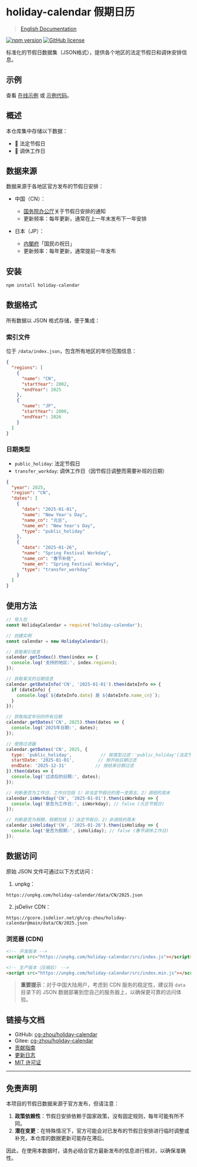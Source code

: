 # holiday-calendar 假期日历

> [English Documentation](README.en.md)

[![npm version](https://img.shields.io/npm/v/holiday-calendar.svg)](https://www.npmjs.com/package/holiday-calendar)
[![GitHub license](https://img.shields.io/github/license/cg-zhou/holiday-calendar.svg)](https://github.com/cg-zhou/holiday-calendar/blob/main/LICENSE)

标准化的节假日数据集（JSON格式），提供各个地区的法定节假日和调休安排信息。

## 示例

查看 [在线示例](https://cg-zhou.github.io/holiday-calendar/examples) 或 [示例代码](/examples)。

## 概述

本仓库集中存储以下数据：
- 📅 法定节假日
- 🏢 调休工作日

## 数据来源

数据来源于各地区官方发布的节假日安排：

- 中国（CN）：
  - [国务院办公厅](http://www.gov.cn)关于节假日安排的通知
  - 更新频率：每年更新，通常在上一年末发布下一年安排

- 日本（JP）：
  - [内閣府](https://www8.cao.go.jp/chosei/shukujitsu/gaiyou.html)「国民の祝日」
  - 更新频率：每年更新，通常提前一年发布

## 安装

```bash
npm install holiday-calendar
```

## 数据格式

所有数据以 JSON 格式存储，便于集成：

### 索引文件
位于 `/data/index.json`，包含所有地区的年份范围信息：
``` json
{
  "regions": [
    {
      "name": "CN",
      "startYear": 2002,
      "endYear": 2025
    },
    {
      "name": "JP",
      "startYear": 2000,
      "endYear": 2026
    }
  ]
}
```

### 日期类型
- `public_holiday`: 法定节假日
- `transfer_workday`: 调休工作日（因节假日调整而需要补班的日期）

``` json
{
  "year": 2025,
  "region": "CN",
  "dates": [
    {
      "date": "2025-01-01",
      "name": "New Year's Day",
      "name_cn": "元旦",
      "name_en": "New Year's Day",
      "type": "public_holiday"
    },
    {
      "date": "2025-01-26",
      "name": "Spring Festival Workday",
      "name_cn": "春节补班",
      "name_en": "Spring Festival Workday",
      "type": "transfer_workday"
    }
  ]
}
```

## 使用方法

```javascript
// 导入包
const HolidayCalendar = require('holiday-calendar');

// 创建实例
const calendar = new HolidayCalendar();

// 获取索引信息
calendar.getIndex().then(index => {
  console.log('支持的地区:', index.regions);
});

// 获取某天的日期信息
calendar.getDateInfo('CN', '2025-01-01').then(dateInfo => {
  if (dateInfo) {
    console.log(`${dateInfo.date} 是 ${dateInfo.name_cn}`);
  }
});

// 获取指定年份的所有日期
calendar.getDates('CN', 2025).then(dates => {
  console.log('2025年日期:', dates);
});

// 使用过滤器
calendar.getDates('CN', 2025, {
  type: 'public_holiday',           // 按类型过滤：'public_holiday'(法定节假日) 或 'transfer_workday'(调休工作日)
  startDate: '2025-01-01',         // 按开始日期过滤
  endDate: '2025-12-31'           // 按结束日期过滤
}).then(dates => {
  console.log('过滤后的日期:', dates);
});

// 判断是否为工作日，工作日包括 1）非法定节假日的周一至周五，2）调班的周末
calendar.isWorkday('CN', '2025-01-01').then(isWorkday => {
  console.log('是否为工作日:', isWorkday); // false (元旦节假日)
});

// 判断是否为假期，假期包括 1）法定节假日，2）非调班的周末
calendar.isHoliday('CN', '2025-01-26').then(isHoliday => {
  console.log('是否为假期:', isHoliday); // false (春节调休工作日)
});
```

## 数据访问

原始 JSON 文件可通过以下方式访问：

1. unpkg：
```
https://unpkg.com/holiday-calendar/data/CN/2025.json
```

2. jsDelivr CDN：
```
https://gcore.jsdelivr.net/gh/cg-zhou/holiday-calendar@main/data/CN/2025.json
```

### 浏览器 (CDN)
```html
<!-- 开发版本 -->
<script src="https://unpkg.com/holiday-calendar/src/index.js"></script>

<!-- 生产版本（压缩后） -->
<script src="https://unpkg.com/holiday-calendar/src/index.min.js"></script>
```

> **重要提示**：对于中国大陆用户，考虑到 CDN 服务的稳定性，建议将 `data` 目录下的 JSON 数据部署到您自己的服务器上，以确保更可靠的访问体验。

## 链接与文档

- GitHub: [cg-zhou/holiday-calendar](https://github.com/cg-zhou/holiday-calendar)
- Gitee: [cg-zhou/holiday-calendar](https://gitee.com/cg-zhou/holiday-calendar)
- [贡献指南](CONTRIBUTING.md)
- [更新日志](CHANGELOG.md)
- [MIT 许可证](LICENSE)

---

## 免责声明

本项目的节假日数据来源于官方发布，但请注意：

1.  **政策依赖性**：节假日安排依赖于国家政策，没有固定规则，每年可能有所不同。
2.  **潜在变更**：在特殊情况下，官方可能会对已发布的节假日安排进行临时调整或补充，本仓库的数据更新可能存在滞后。

因此，在使用本数据时，请务必结合官方最新发布的信息进行核对，以确保准确性。